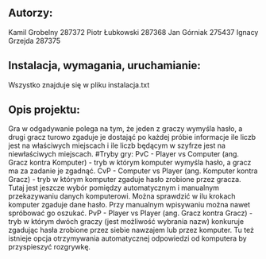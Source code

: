 ## Autorzy:

Kamil Grobelny 287372 
Piotr Łubkowski 287368
Jan Górniak 275437
Ignacy Grzejda 287375

## Instalacja, wymagania, uruchamianie:
Wszystko znajduje się w pliku instalacja.txt

## Opis projektu: 
Gra w odgadywanie polega na tym, że jeden z graczy wymyśla hasło, a drugi gracz turowo zgaduje je dostająć po każdej próbie informacje ile liczb jest na właściwych miejscach i ile liczb będącym w szyfrze jest na niewłaściwych miejscach. 
#Tryby gry:
PvC - Player vs Computer (ang. Gracz kontra Komputer) - tryb w którym komputer wymyśla hasło, a gracz ma za zadanie je zgadnąć. 
CvP - Computer vs Player (ang. Komputer kontra Gracz) - tryb w którym komputer zgaduje hasło zrobione przez gracza. 
Tutaj jest jeszcze wybór pomiędzy automatycznym i manualnym przekazywaniu danych komputerowi. Można sprawdzić w ilu krokach komputer zgaduje dane hasło. Przy manualnym wpisywaniu można nawet spróbować go oszukać.
PvP - Player vs Player (ang. Gracz kontra Gracz) - tryb w którym dwóch graczy (jest możliwość wybrania nazw) konkuruje zgadując hasła zrobione przez siebie nawzajem lub przez komputer. 
Tu też istnieje opcja otrzymywania automatycznej odpowiedzi od komputera by przyspieszyć rozgrywkę. 

